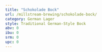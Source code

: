 ```yaml
---
title: "Schokolade Bock"
url: /millstream-brewing/schokolade-bock/
category: German Lager
style: Traditional German-Style Bock
abv: 0
ibu: 0
srm: 0
upc: 0
---
```


